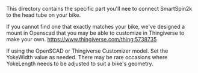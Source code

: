 This directory contains the specific part you'll nee to connect SmartSpin2k to the head tube on your bike. 

If you cannot find one that exactly matches your bike, we've designed a mount in Openscad that you may be able to customize in Thingiverse to make your own. 
https://www.thingiverse.com/thing:5738735

If using the OpenSCAD or Thingiverse Customizer model.  Set the YokeWidth value as needed.  There may be rare occasions where YokeLength needs to be adjusted to suit a bike's geometry.

